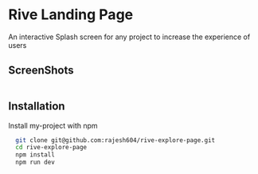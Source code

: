 # Rive Landing Page

An interactive Splash screen for any project to increase the experience of users

## ScreenShots

<img src="https://ik.imagekit.io/yhv3wygrv/Screenshot%202023-11-02%20224718.png?updatedAt=1698945673400" alt="" />

## Installation

Install my-project with npm

```bash
  git clone git@github.com:rajesh604/rive-explore-page.git
  cd rive-explore-page
  npm install
  npm run dev
```
    
